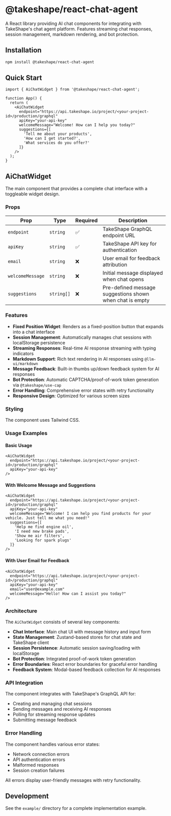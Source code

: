 # @takeshape/react-chat-agent

A React library providing AI chat components for integrating with TakeShape's chat agent platform. Features streaming chat responses, session management, markdown rendering, and bot protection.

## Installation

```bash
npm install @takeshape/react-chat-agent
```

## Quick Start

```tsx
import { AiChatWidget } from '@takeshape/react-chat-agent';

function App() {
  return (
    <AiChatWidget
      endpoint="https://api.takeshape.io/project/<your-project-id>/production/graphql"
      apiKey="your-api-key"
      welcomeMessage="Welcome! How can I help you today?"
      suggestions={[
        'Tell me about your products',
        'How can I get started?',
        'What services do you offer?'
      ]}
    />
  );
}
```

## AiChatWidget

The main component that provides a complete chat interface with a toggleable widget design.

### Props

| Prop | Type | Required | Description |
|------|------|----------|-------------|
| `endpoint` | `string` | ✅ | TakeShape GraphQL endpoint URL |
| `apiKey` | `string` | ✅ | TakeShape API key for authentication |
| `email` | `string` | ❌ | User email for feedback attribution |
| `welcomeMessage` | `string` | ❌ | Initial message displayed when chat opens |
| `suggestions` | `string[]` | ❌ | Pre-defined message suggestions shown when chat is empty |

### Features

- **Fixed Position Widget**: Renders as a fixed-position button that expands into a chat interface
- **Session Management**: Automatically manages chat sessions with localStorage persistence
- **Streaming Responses**: Real-time AI response streaming with typing indicators
- **Markdown Support**: Rich text rendering in AI responses using `@llm-ui/markdown`
- **Message Feedback**: Built-in thumbs up/down feedback system for AI responses
- **Bot Protection**: Automatic CAPTCHA/proof-of-work token generation via `@takeshape/use-cap`
- **Error Handling**: Comprehensive error states with retry functionality
- **Responsive Design**: Optimized for various screen sizes

### Styling

The component uses Tailwind CSS.

### Usage Examples

#### Basic Usage
```tsx
<AiChatWidget
  endpoint="https://api.takeshape.io/project/<your-project-id>/production/graphql"
  apiKey="your-api-key"
/>
```

#### With Welcome Message and Suggestions
```tsx
<AiChatWidget
  endpoint="https://api.takeshape.io/project/<your-project-id>/production/graphql"
  apiKey="your-api-key"
  welcomeMessage="Welcome! I can help you find products for your vehicle. Just tell me what you need!"
  suggestions={[
    'Help me find engine oil',
    'I need new brake pads',
    'Show me air filters',
    'Looking for spark plugs'
  ]}
/>
```

#### With User Email for Feedback
```tsx
<AiChatWidget
  endpoint="https://api.takeshape.io/project/<your-project-id>/production/graphql"
  apiKey="your-api-key"
  email="user@example.com"
  welcomeMessage="Hello! How can I assist you today?"
/>
```

### Architecture

The `AiChatWidget` consists of several key components:

- **Chat Interface**: Main chat UI with message history and input form
- **State Management**: Zustand-based stores for chat state and TakeShape client
- **Session Persistence**: Automatic session saving/loading with localStorage
- **Bot Protection**: Integrated proof-of-work token generation
- **Error Boundaries**: React error boundaries for graceful error handling
- **Feedback System**: Modal-based feedback collection for AI responses

### API Integration

The component integrates with TakeShape's GraphQL API for:
- Creating and managing chat sessions
- Sending messages and receiving AI responses
- Polling for streaming response updates
- Submitting message feedback

### Error Handling

The component handles various error states:
- Network connection errors
- API authentication errors  
- Malformed responses
- Session creation failures

All errors display user-friendly messages with retry functionality.

## Development

See the `example/` directory for a complete implementation example.
